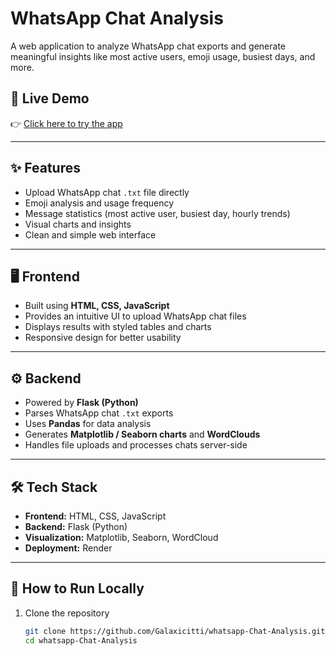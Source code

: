 # WhatsApp Chat Analysis  

A web application to analyze WhatsApp chat exports and generate meaningful insights like most active users, emoji usage, busiest days, and more.  

## 🚀 Live Demo  
👉 [Click here to try the app](https://whatsapp-chat-analysis-s8ue.onrender.com)  

---

## ✨ Features  
- Upload WhatsApp chat `.txt` file directly  
- Emoji analysis and usage frequency  
- Message statistics (most active user, busiest day, hourly trends)  
- Visual charts and insights  
- Clean and simple web interface  

---

## 🖥️ Frontend  
- Built using **HTML, CSS, JavaScript**  
- Provides an intuitive UI to upload WhatsApp chat files  
- Displays results with styled tables and charts  
- Responsive design for better usability  

---

## ⚙️ Backend  
- Powered by **Flask (Python)**  
- Parses WhatsApp chat `.txt` exports  
- Uses **Pandas** for data analysis  
- Generates **Matplotlib / Seaborn charts** and **WordClouds**  
- Handles file uploads and processes chats server-side  

---

## 🛠️ Tech Stack  
- **Frontend:** HTML, CSS, JavaScript  
- **Backend:** Flask (Python)  
- **Visualization:** Matplotlib, Seaborn, WordCloud  
- **Deployment:** Render  

---

## 📂 How to Run Locally  

1. Clone the repository  
   ```bash
   git clone https://github.com/Galaxicitti/whatsapp-Chat-Analysis.git
   cd whatsapp-Chat-Analysis
